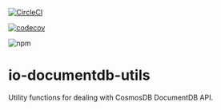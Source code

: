 
[![CircleCI](https://circleci.com/gh/teamdigitale/io-documentdb-utils.svg?style=svg)](https://circleci.com/gh/teamdigitale/io-documentdb-utils)

[![codecov](https://codecov.io/gh/teamdigitale/io-documentdb-utils/branch/master/graph/badge.svg)](https://codecov.io/gh/teamdigitale/io-documentdb-utils)

![npm](https://img.shields.io/npm/v/io-documentdb-utils.svg)

# io-documentdb-utils

Utility functions for dealing with CosmosDB DocumentDB API.
